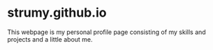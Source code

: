 # strumy.github.io
This webpage is my personal profile page consisting of my skills and projects and a little about me.
